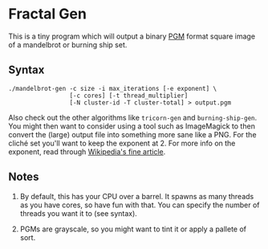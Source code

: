 Fractal Gen
==========
This is a tiny program which will output a binary [PGM](https://wikipedia.org/wiki/Netpbm_format#PGM_example) format square image of a mandelbrot or burning ship set.


Syntax
------

	./mandelbrot-gen -c size -i max_iterations [-e exponent] \
	                 [-c cores] [-t thread_multiplier]
	                 [-N cluster-id -T cluster-total] > output.pgm

Also check out the other algorithms like `tricorn-gen` and `burning-ship-gen`.
You might then want to consider using a tool such as ImageMagick to then convert the (large) output file into something more sane like a PNG.
For the clich&eacute; set you'll want to keep the exponent at 2.
For more info on the exponent, read through [Wikipedia's fine article](http://wikipedia.org/wiki/Mandelbrot_set).

Notes
-----

1. By default, this has your CPU over a barrel.
   It spawns as many threads as you have cores, so have fun with that.
   You can specify the number of threads you want it to (see syntax).

2. PGMs are grayscale, so you might want to tint it or apply a pallete of sort.
